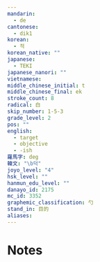 ```yaml
---
mandarin:
  - de
cantonese:
  - dik1
korean:
  - 적
korean_native: ""
japanese:
  - TEKI
japanese_nanori: ""
vietnamese:
middle_chinese_initial: t
middle_chinese_final: ek
stroke_count: 8
radical: 白
skip_number: 1-5-3
grade_level: 2
pos: ""
english:
  - target
  - objective
  - -ish
羅馬字: deg
韓文: "\b덕"
joyo_level: "4"
hsk_level: ""
hanmun_edu_level: ""
danayo_id: 2175
mc_id: 3352
graphemic_classification: 勺
stand_in: 目的
aliases:
---
```


# Notes
